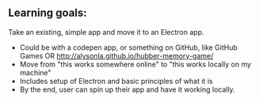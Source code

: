 ## Learning goals:

Take an existing, simple app and move it to an Electron app.

- Could be with a codepen app, or something on GitHub, like GitHub Games OR http://alysonla.github.io/hubber-memory-game/
- Move from "this works somewhere online" to "this works locally on my machine"
- Includes setup of Electron and basic principles of what it is
- By the end, user can spin up their app and have it working locally.
